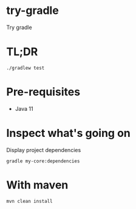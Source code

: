 # try-gradle

Try gradle

# TL;DR

    ./gradlew test
    
# Pre-requisites

* Java 11

# Inspect what's going on

Display project dependencies

    gradle my-core:dependencies

# With maven

    mvn clean install